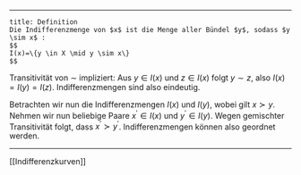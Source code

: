 ***

```ad-important
title: Definition
Die Indifferenzmenge von $x$ ist die Menge aller Bündel $y$, sodass $y \sim x$ :
$$
I(x)=\{y \in X \mid y \sim x\}
$$

```

Transitivität von $\sim$ impliziert: Aus $y \in I(x)$ und $z \in I(x)$ folgt $y \sim z$, also $I(x)=I(y)=I(z)$. Indifferenzmengen sind also eindeutig.

Betrachten wir nun die Indifferenzmengen $I(x)$ und $I(y)$, wobei gilt $x \succ y$. Nehmen wir nun beliebige Paare $x^{\prime} \in I(x)$ und $y^{\prime} \in I(y)$. Wegen gemischter Transitivität folgt, dass $x^{\prime} \succ y^{\prime}$. Indifferenzmengen können also geordnet werden.

***
[[Indifferenzkurven]]


